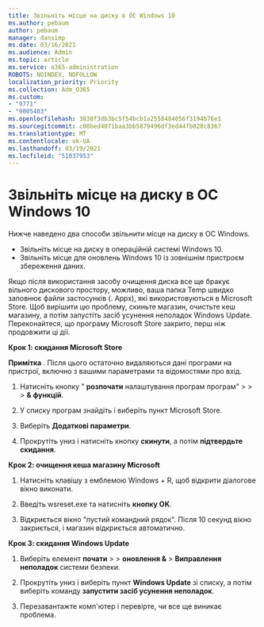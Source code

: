 ```yaml
---
title: Звільніть місце на диску в ОС Windows 10
ms.author: pebaum
author: pebaum
manager: dansimp
ms.date: 03/16/2021
ms.audience: Admin
ms.topic: article
ms.service: o365-administration
ROBOTS: NOINDEX, NOFOLLOW
localization_priority: Priority
ms.collection: Adm_O365
ms.custom:
- "9771"
- "9005403"
ms.openlocfilehash: 3838f3db3bc5f54bcb1a2558484056f3194b76e1
ms.sourcegitcommit: c08bed4071baa3bb5879496df3ed44fb828c8367
ms.translationtype: MT
ms.contentlocale: uk-UA
ms.lasthandoff: 03/19/2021
ms.locfileid: "51037953"
---
```

# <a name="free-up-drive-space-in-windows-10"></a>Звільніть місце на диску в ОС Windows 10

Нижче наведено два способи звільнити місце на диску в ОС Windows.

- Звільніть місце на диску в операційній системі Windows 10.
- Звільніть місце для оновлень Windows 10 із зовнішнім пристроєм збереження даних.

Якщо після використання засобу очищення диска все ще бракує вільного дискового простору, можливо, ваша папка Temp швидко заповнює файли застосунків (. Appx), які використовуються в Microsoft Store. Щоб вирішити цю проблему, скиньте магазин, очистьте кеш магазину, а потім запустіть засіб усунення неполадок Windows Update. Переконайтеся, що програму Microsoft Store закрито, перш ніж продовжити ці дії.

**Крок 1: скидання Microsoft Store**

**Примітка** . Після цього остаточно видаляються дані програми на пристрої, включно з вашими параметрами та відомостями про вхід.

1. Натисніть кнопку " **розпочати** налаштування програм програм"  >    >    >  **& функцій**.

1. У списку програм знайдіть і виберіть пункт Microsoft Store.

1. Виберіть **Додаткові параметри**.

1. Прокрутіть униз і натисніть кнопку **скинути**, а потім **підтвердьте скидання**.

**Крок 2: очищення кеша магазину Microsoft**

1. Натисніть клавішу з емблемою Windows + R, щоб відкрити діалогове вікно виконати.

1. Введіть wsreset.exe та натисніть **кнопку OK**.

1. Відкриється вікно "пустий командний рядок". Після 10 секунд вікно закриється, і магазин відкриється автоматично.

**Крок 3: скидання Windows Update**

1. Виберіть елемент **почати**  >    >  **оновлення &**  >  **Виправлення неполадок** системи безпеки.

1. Прокрутіть униз і виберіть пункт **Windows Update** зі списку, а потім виберіть команду **запустити засіб усунення неполадок**.

1. Перезавантажте комп'ютер і перевірте, чи все ще виникає проблема.

